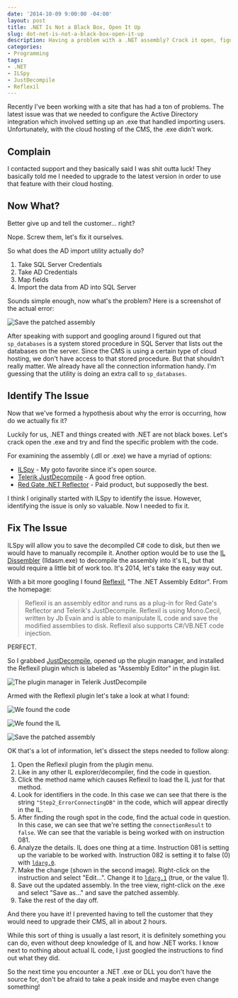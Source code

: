 ```yaml
---
date: '2014-10-09 9:00:00 -04:00'
layout: post
title: .NET Is Not a Black Box, Open It Up
slug: dot-net-is-not-a-black-box-open-it-up
description: Having a problem with a .NET assembly? Crack it open, figure it out, and fix it!
categories:
- Programming
tags:
- .NET
- ILSpy
- JustDecompile
- Reflexil
---
```


Recently I've been working with a site that has had a ton of problems.  The latest issue was that we needed to configure the Active Directory integration which involved setting up an .exe that handled importing users.  Unfortunately, with the cloud hosting of the CMS, the .exe didn't work.


## Complain

I contacted support and they basically said I was shit outta luck!  They basically told me I needed to upgrade to the latest version in order to use that feature with their cloud hosting.


## Now What?

Better give up and tell the customer... right?

Nope.  Screw them, let's fix it ourselves.

So what does the AD import utility actually do?

1. Take SQL Server Credentials
2. Take AD Credentials
3. Map fields
4. Import the data from AD into SQL Server

Sounds simple enough, now what's the problem?  Here is a screenshot of the actual error:

![Save the patched assembly](/assets/images/2014-10-09-dot-net-is-not-a-black-box-open-it-up/kentico-ad-import-utility-error.png)

After speaking with support and googling around I figured out that `sp_databases` is a system stored procedure in SQL Server that lists out the databases on the server.  Since the CMS is using a certain type of cloud hosting, we don't have access to that stored procedure.  But that shouldn't really matter.  We already have all the connection information handy.  I'm guessing that the utility is doing an extra call to `sp_databases`.


## Identify The Issue

Now that we've formed a hypothesis about why the error is occurring, how do we actually fix it?

Luckily for us, .NET and things created with .NET are not black boxes.   Let's crack open the .exe and try and find the specific problem with the code.

For examining the assembly (.dll or .exe) we have a myriad of options:

- [ILSpy](http://ilspy.net/) - My goto favorite since it's open source.
- [Telerik JustDecompile](http://www.telerik.com/products/decompiler.aspx) - A good free option.
- [Red Gate .NET Reflector](http://www.red-gate.com/products/dotnet-development/reflector/) - Paid product, but supposedly the best.
 
I think I originally started with ILSpy to identify the issue.  However, identifying the issue is only so valuable.  Now I needed to fix it.


## Fix The Issue

ILSpy will allow you to save the decompiled C# code to disk, but then we would have to manually recompile it.  Another option would be to use the [IL Dissembler](http://msdn.microsoft.com/en-us/library/f7dy01k1(v=vs.110).aspx) (Ildasm.exe) to decompile the assembly into it's IL, but that would require a little bit of work too.  It's 2014, let's take the easy way out.

With a bit more googling I found [Reflexil](http://reflexil.net/), "The .NET Assembly Editor".  From the homepage:

> Reflexil is an assembly editor and runs as a plug-in for Red Gate's Reflector and Telerik's JustDecompile. Reflexil is using Mono.Cecil, written by Jb Evain and is able to manipulate IL code and save the modified assemblies to disk. Reflexil also supports C#/VB.NET code injection.

PERFECT.

So I grabbed [JustDecompile](http://www.telerik.com/products/decompiler.aspx), opened up the plugin manager, and installed the Reflexil plugin which is labeled as "Assembly Editor" in the plugin list.

![The plugin manager in Telerik JustDecompile](/assets/images/2014-10-09-dot-net-is-not-a-black-box-open-it-up/telerik-justdecompile-plugins-manager.png)

Armed with the Reflexil plugin let's take a look at what I found:

![We found the code](/assets/images/2014-10-09-dot-net-is-not-a-black-box-open-it-up/found-the-code.png)

![We found the IL](/assets/images/2014-10-09-dot-net-is-not-a-black-box-open-it-up/found-the-il.png)

![Save the patched assembly](/assets/images/2014-10-09-dot-net-is-not-a-black-box-open-it-up/save-assembly-as.png)

OK that's a lot of information, let's dissect the steps needed to follow along:

1. Open the Reflexil plugin from the plugin menu.
2. Like in any other IL explorer/decompiler, find the code in question.
3. Click the method name which causes Reflexil to load the IL just for that method.
4. Look for identifiers in the code.  In this case we can see that there is the string `"Step2_ErrorConnectingDB"` in the code, which will appear directly in the IL.
5. After finding the rough spot in the code, find the actual code in question.  In this case, we can see that we're setting the `connectionResult` to `false`.  We can see that the variable is being worked with on instruction 081.
6. Analyze the details. IL does one thing at a time.  Instruction 081 is setting up the variable to be worked with.  Instruction 082 is setting it to false (0) with [`ldarg.0`](http://en.wikipedia.org/wiki/List_of_CIL_instructions).
7. Make the change (shown in the second image).  Right-click on the instruction and select "Edit...".  Change it to [`ldarg.1`](http://en.wikipedia.org/wiki/List_of_CIL_instructions) (true, or the value 1).
8. Save out the updated assembly.  In the tree view, right-click on the .exe and select "Save as..." and save the patched assembly.
9. Take the rest of the day off.

And there you have it!  I prevented having to tell the customer that they would need to upgrade their CMS, all in about 2 hours.

While this sort of thing is usually a last resort, it is definitely something you can do, even without deep knowledge of IL and how .NET works.  I know next to nothing about actual IL code, I just googled the instructions to find out what they did. 

So the next time you encounter a .NET .exe or DLL you don't have the source for, don't be afraid to take a peak inside and maybe even change something! 
